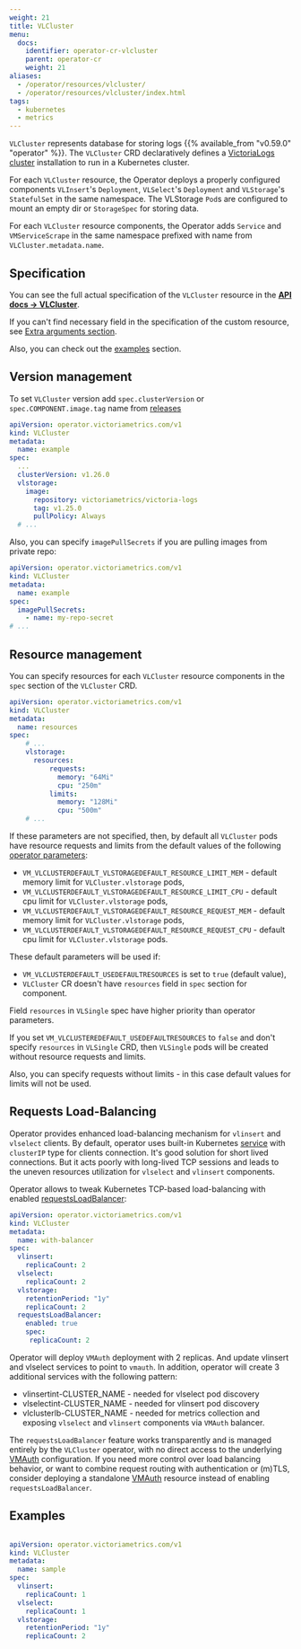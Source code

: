 ```yaml
---
weight: 21
title: VLCluster
menu:
  docs:
    identifier: operator-cr-vlcluster
    parent: operator-cr
    weight: 21
aliases:
  - /operator/resources/vlcluster/
  - /operator/resources/vlcluster/index.html
tags:
  - kubernetes
  - metrics
---
```

`VLCluster` represents database for storing logs {{% available_from "v0.59.0" "operator" %}}.
The `VLCluster` CRD declaratively defines a [VictoriaLogs cluster](https://docs.victoriametrics.com/victorialogs/cluster/)
installation to run in a Kubernetes cluster.

For each `VLCluster` resource, the Operator deploys a properly configured components `VLInsert`'s `Deployment`, `VLSelect`'s `Deployment` and `VLStorage`'s `StatefulSet` in the same namespace.
The VLStorage `Pod`s are configured to mount an empty dir or `StorageSpec` for storing data.

For each `VLCluster` resource components, the Operator adds `Service` and `VMServiceScrape` in the same namespace prefixed with name from `VLCluster.metadata.name`.

## Specification

You can see the full actual specification of the `VLCluster` resource in the **[API docs -> VLCluster](https://docs.victoriametrics.com/operator/api/#vlcluster)**.

If you can't find necessary field in the specification of the custom resource,
see [Extra arguments section](https://docs.victoriametrics.com/operator/resources/#extra-arguments).

Also, you can check out the [examples](https://docs.victoriametrics.com/operator/resources/vlcluster/#examples) section.

## Version management

To set `VLCluster` version add `spec.clusterVersion` or `spec.COMPONENT.image.tag` name from [releases](https://github.com/VictoriaMetrics/VictoriaLogs/releases)

```yaml
apiVersion: operator.victoriametrics.com/v1
kind: VLCluster
metadata:
  name: example
spec:
  ...
  clusterVersion: v1.26.0
  vlstorage:
    image:
      repository: victoriametrics/victoria-logs
      tag: v1.25.0
      pullPolicy: Always
  # ...
```

Also, you can specify `imagePullSecrets` if you are pulling images from private repo:

```yaml
apiVersion: operator.victoriametrics.com/v1
kind: VLCluster
metadata:
  name: example
spec:
  imagePullSecrets:
    - name: my-repo-secret
# ...
```

## Resource management

You can specify resources for each `VLCluster` resource components in the `spec` section of the `VLCluster` CRD.

```yaml
apiVersion: operator.victoriametrics.com/v1
kind: VLCluster
metadata:
  name: resources
spec:
    # ...
    vlstorage:
      resources:
          requests:
            memory: "64Mi"
            cpu: "250m"
          limits:
            memory: "128Mi"
            cpu: "500m"
    # ...
```

If these parameters are not specified, then,
by default all `VLCluster` pods have resource requests and limits from the default values of the following [operator parameters](https://docs.victoriametrics.com/operator/configuration/):

- `VM_VLCLUSTERDEFAULT_VLSTORAGEDEFAULT_RESOURCE_LIMIT_MEM` - default memory limit for `VLCluster.vlstorage` pods,
- `VM_VLCLUSTERDEFAULT_VLSTORAGEDEFAULT_RESOURCE_LIMIT_CPU` - default cpu limit for `VLCluster.vlstorage` pods,
- `VM_VLCLUSTERDEFAULT_VLSTORAGEDEFAULT_RESOURCE_REQUEST_MEM` - default memory limit for `VLCluster.vlstorage` pods,
- `VM_VLCLUSTERDEFAULT_VLSTORAGEDEFAULT_RESOURCE_REQUEST_CPU` - default cpu limit for `VLCluster.vlstorage` pods.

These default parameters will be used if:

- `VM_VLCLUSTERDEFAULT_USEDEFAULTRESOURCES` is set to `true` (default value),
- `VLCluster` CR doesn't have `resources` field in `spec` section for component.

Field `resources` in `VLSingle` spec have higher priority than operator parameters.

If you set `VM_VLCLUSTEREDEFAULT_USEDEFAULTRESOURCES` to `false` and don't specify `resources` in `VLSingle` CRD,
then `VLSingle` pods will be created without resource requests and limits.

Also, you can specify requests without limits - in this case default values for limits will not be used.

## Requests Load-Balancing

 Operator provides enhanced load-balancing mechanism for `vlinsert` and `vlselect` clients. By default, operator uses built-in Kubernetes [service](https://kubernetes.io/docs/concepts/services-networking/service/) with `clusterIP` type for clients connection. It's good solution for short lived connections. But it acts poorly with long-lived TCP sessions and leads to the uneven resources utilization for `vlselect` and `vlinsert` components.

 Operator allows to tweak Kubernetes TCP-based load-balancing with enabled [requestsLoadBalancer](https://docs.victoriametrics.com/operator/api/#vmclusterspec-requestsloadbalancer):

```yaml
apiVersion: operator.victoriametrics.com/v1
kind: VLCluster
metadata:
  name: with-balancer
spec:
  vlinsert:
    replicaCount: 2
  vlselect:
    replicaCount: 2
  vlstorage:
    retentionPeriod: "1y"
    replicaCount: 2
  requestsLoadBalancer:
    enabled: true
    spec:
     replicaCount: 2
```

 Operator will deploy `VMAuth` deployment with 2 replicas. And update vlinsert and vlselect services to point to `vmauth`.
 In addition, operator will create 3 additional services with the following pattern:

- vlinsertint-CLUSTER_NAME - needed for vlselect pod discovery
- vlselectint-CLUSTER_NAME - needed for vlinsert pod discovery
- vlclusterlb-CLUSTER_NAME - needed for metrics collection and exposing `vlselect` and `vlinsert` components via `VMAuth` balancer.

The `requestsLoadBalancer` feature works transparently and is managed entirely by the `VLCluster` operator,
with no direct access to the underlying [VMAuth](https://docs.victoriametrics.com/victoriametrics/vmauth/) configuration.
If you need more control over load balancing behavior,
or want to combine request routing with authentication or (m)TLS,
consider deploying a standalone [VMAuth](https://docs.victoriametrics.com/operator/resources/vmauth/) resource instead of enabling `requestsLoadBalancer`.


## Examples

```yaml

apiVersion: operator.victoriametrics.com/v1
kind: VLCluster
metadata:
  name: sample
spec:
  vlinsert:
    replicaCount: 1
  vlselect:
    replicaCount: 1
  vlstorage:
    retentionPeriod: "1y"
    replicaCount: 2
```
